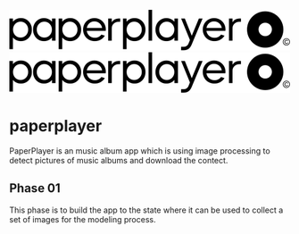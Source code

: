 ![Alt text](./assets/ppLogo.svg)
<img src="./assets/ppLogo.svg">

# paperplayer
PaperPlayer is an music album app which is using image processing to detect pictures of music albums and download the contect.

## Phase 01
This phase is to build the app to the state where it can be used to collect a set of images for the modeling process.


